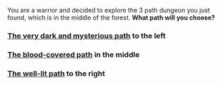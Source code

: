 You are a warrior and decided to explore the 3 path dungeon you just found, which is in the middle of the forest. **What path will you choose?**

### [The very dark and mysterious path](dark_path) to the left 
### [The blood-covered path](blood_path) in the middle
### [The well-lit path](torch/oldman.md) to the right 



